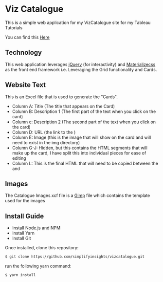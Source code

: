 # Viz Catalogue

This is a simple web application for my VizCatalogue site for my Tableau Tutorials

You can find this [Here](https://tabcat.toanhoang.com)

## Technology

This web application leverages [jQuery](https://jquery.com) (for interactivity) and [Materializecss](https://materializecss.com) as the front end framework i.e. Leveraging the Grid functionality and Cards.

## Website Text

This is an Excel file that is used to generate the "Cards".

- Column A: Title (The title that appears on the Card)
- Column B: Description 1 (The first part of the text when you click on the card)
- Column c: Description 2 (The second part of the text when you click on the card)
- Column D: URL (the link to the )
- Column E: Image (this is the image that will show on the card and will need to exist in the img directory)
- Column G-J: Hidden, but this contains the HTML segments that will make up the card, I have split this into individual pieces for ease of editing 
- Column L: This is the final HTML that will need to be copied between the <!-- Cards --> and <!-- End of Cards -->

## Images

The Catalogue Images.xcf file is a [Gimp](https://www.gimp.org/) file which contains the template used for the images

## Install Guide

- Install Node.js and NPM
- Install Yarn
- Install Git

Once installed, clone this repository:

```sh
$ git clone https://github.com/simplifyinsights/vizcatalogue.git
```
run the following yarn command:
```sh
$ yarn install
```
